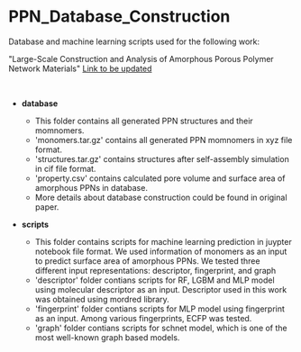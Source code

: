 # PPN_Database_Construction
Database and machine learning scripts used for the following work:

"Large-Scale Construction and Analysis of Amorphous Porous Polymer Network Materials" [Link to be updated]()  

<br/>

* **database**

  * This folder contains all generated PPN structures and their momnomers. 
  * 'monomers.tar.gz' contains all generated PPN momnomers in xyz file format. 
  * 'structures.tar.gz' contains structures after self-assembly simulation in cif file format.
  * 'property.csv' contains calculated pore volume and surface area of amorphous PPNs in database.
  * More details about database construction could be found in original paper.
    
* **scripts**

  * This folder contains scripts for machine learning prediction in juypter notebook file format. We used information of monomers as an input to predict surface area of amorphous PPNs. We tested three different input representations: descriptor, fingerprint, and graph
  * 'descriptor' folder contians scripts for RF, LGBM and MLP model using molecular descriptor as an input. Descriptor used in this work was obtained using mordred library.
  * 'fingerprint' folder contians scripts for MLP model using fingerprint as an input. Among various fingerprints, ECFP was tested.
  * 'graph' folder contians scripts for schnet model, which is one of the most well-known graph based models.
